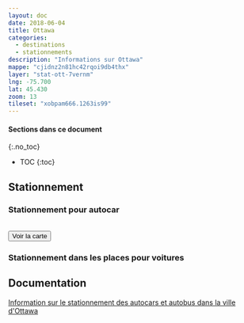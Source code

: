 ```yaml
---
layout: doc
date: 2018-06-04
title: Ottawa
categories:
  - destinations
  - stationnements
description: "Informations sur Ottawa"
mappe: "cjidnz2n81hc42rqoi9db4thx"
layer: "stat-ott-7vernm"
lng: -75.700
lat: 45.430
zoom: 13
tileset: "xobpam666.1263is99"
---
```


#### Sections dans ce document
{:.no_toc}
* TOC
{:toc}

## Stationnement

### Stationnement pour autocar

<br>
<input class="uk-button uk-button-primary uk-width-1-1" type="button" onclick="location.href='/mappes/mappe-stationnement/index.html?mappe={{ page.mappe }}&layer={{ page.layer }}&lng={{ page.lng }}&lat={{ page.lat }}&zoom={{ page.zoom }}&tileset={{ page.tileset }}'" value="Voir la carte">

### Stationnement dans les places pour voitures

## Documentation

[Information sur le stationnement des autocars et autobus dans la ville d'Ottawa](http://trade.seetorontonow.com/wp-content/uploads/sites/4/2016/10/stationnement-des-autocars-et-autobus-dans-la-ville-de-toronto.pdf)
